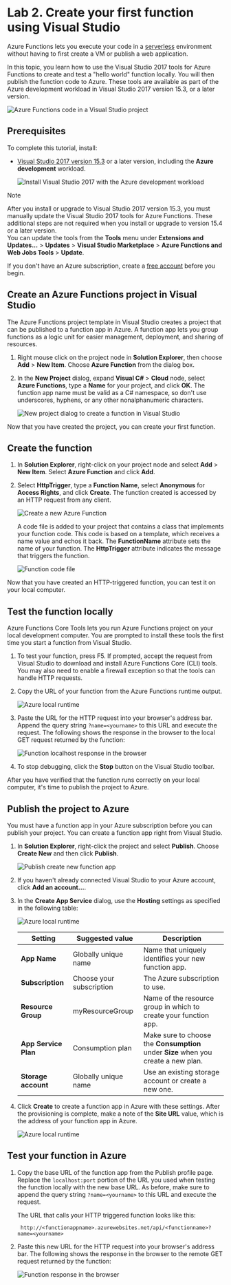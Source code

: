 # Lab 2. Create your first function using Visual Studio

Azure Functions lets you execute your code in a [serverless](https://azure.microsoft.com/overview/serverless-computing/) environment without having to first create a VM or publish a web application.

In this topic, you learn how to use the Visual Studio 2017 tools for Azure Functions to create and test a "hello world" function locally. You will then publish the function code to Azure. These tools are available as part of the Azure development workload in Visual Studio 2017 version 15.3, or a later version.

![Azure Functions code in a Visual Studio project](../media/functions-vstools-intro.png)

## Prerequisites

To complete this tutorial, install:

* [Visual Studio 2017 version 15.3](https://www.visualstudio.com/vs/preview/) or a later version, including the **Azure development** workload.

    ![Install Visual Studio 2017 with the Azure development workload](../media/functions-vs-workloads.png)
    
>[!NOTE]  
>After you install or upgrade to Visual Studio 2017 version 15.3, you must manually update the Visual Studio 2017 tools for Azure Functions. These additional steps are not required when you install or upgrade to version 15.4 or a later version.  
You can update the tools from the **Tools** menu under **Extensions and Updates...** > **Updates** > **Visual Studio Marketplace** > **Azure Functions and Web Jobs Tools** > **Update**. 

If you don't have an Azure subscription, create a [free account](https://azure.microsoft.com/free/?ref=microsoft.com&utm_source=microsoft.com&utm_medium=docs&utm_campaign=visualstudio) before you begin.

## Create an Azure Functions project in Visual Studio

The Azure Functions project template in Visual Studio creates a project that can be published to a function app in Azure. A function app lets you group functions as a logic unit for easier management, deployment, and sharing of resources.   

1. Right mouse click on the project node in **Solution Explorer**, then choose **Add** > **New Item**. Choose **Azure Function** from the dialog box.

2. In the **New Project** dialog, expand **Visual C#** > **Cloud** node, select **Azure Functions**, type a **Name** for your project, and click **OK**. The function app name must be valid as a C# namespace, so don't use underscores, hyphens, or any other nonalphanumeric characters. 

    ![New project dialog to create a function in Visual Studio](../media/functions-vstools-add-new-project.png)

Now that you have created the project, you can create your first function.

## Create the function

1. In **Solution Explorer**, right-click on your project node and select **Add** > **New Item**. Select **Azure Function** and click **Add**.

2. Select **HttpTrigger**, type a **Function Name**, select **Anonymous** for **Access Rights**, and click **Create**. The function created is accessed by an HTTP request from any client. 

    ![Create a new Azure Function](../media/functions-vstools-add-new-function-2.png)

    A code file is added to your project that contains a class that implements your function code. This code is based on a template, which receives a name value and echos it back. The **FunctionName** attribute sets the name of your function. The **HttpTrigger** attribute indicates the message that triggers the function. 

    ![Function code file](../media/functions-code-page.png)

Now that you have created an HTTP-triggered function, you can test it on your local computer.

## Test the function locally

Azure Functions Core Tools lets you run Azure Functions project on your local development computer. You are prompted to install these tools the first time you start a function from Visual Studio.  

1. To test your function, press F5. If prompted, accept the request from Visual Studio to download and install Azure Functions Core (CLI) tools.  You may also need to enable a firewall exception so that the tools can handle HTTP requests.

2. Copy the URL of your function from the Azure Functions runtime output.  

    ![Azure local runtime](../media/functions-vstools-f5.png)

3. Paste the URL for the HTTP request into your browser's address bar. Append the query string `?name=<yourname>` to this URL and execute the request. The following shows the response in the browser to the local GET request returned by the function: 

    ![Function localhost response in the browser](../media/functions-test-local-browser.png)

4. To stop debugging, click the **Stop** button on the Visual Studio toolbar.

After you have verified that the function runs correctly on your local computer, it's time to publish the project to Azure.

## Publish the project to Azure

You must have a function app in your Azure subscription before you can publish your project. You can create a function app right from Visual Studio.

1. In **Solution Explorer**, right-click the project and select **Publish**. Choose **Create New**  and then click **Publish**. 

    ![Publish create new function app](../media/functions-vstools-publish-new-function-app.png)

2. If you haven't already connected Visual Studio to your Azure account, click **Add an account...**.  

3. In the **Create App Service** dialog, use the **Hosting** settings as specified in the following table: 

    ![Azure local runtime](../media/functions-vstools-publish.png)

    | Setting      | Suggested value  | Description                                |
    | ------------ |  ------- | -------------------------------------------------- |
    | **App Name** | Globally unique name | Name that uniquely identifies your new function app. |
    | **Subscription** | Choose your subscription | The Azure subscription to use. |
    | **Resource Group** | myResourceGroup |  Name of the resource group in which to create your function app. |
    | **App Service Plan** | Consumption plan | Make sure to choose the **Consumption** under **Size** when you create a new plan.  |
    | **Storage account** | Globally unique name | Use an existing storage account or create a new one.   |

4. Click **Create** to create a function app in Azure with these settings. After the provisioning is complete, make a note of the **Site URL** value, which is the address of your function app in Azure. 

    ![Azure local runtime](../media/functions-vstools-publish-profile.png)

## Test your function in Azure

1. Copy the base URL of the function app from the Publish profile page. Replace the `localhost:port` portion of the URL you used when testing the function locally with the new base URL. As before, make sure to append the query string `?name=<yourname>` to this URL and execute the request.

    The URL that calls your HTTP triggered function looks like this:

        http://<functionappname>.azurewebsites.net/api/<functionname>?name=<yourname> 

2. Paste this new URL for the HTTP request into your browser's address bar. The following shows the response in the browser to the remote GET request returned by the function: 

    ![Function response in the browser](../media/functions-test-remote-browser.png)
 